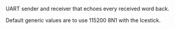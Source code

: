 UART sender and receiver that echoes every received word back.

Default generic values are to use 115200 8N1 with the Icestick.
